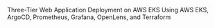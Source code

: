 Three-Tier Web Application Deployment on AWS EKS Using AWS EKS, ArgoCD, Prometheus, Grafana, OpenLens, and Terraform

